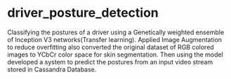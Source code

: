 # driver_posture_detection
Classifying the postures of a driver using a Genetically weighted ensemble of Inception V3 networks(Transfer learning). Applied Image Augmentation to reduce overfitting also converted the original dataset of RGB colored images to YCbCr color space for skin segmentation. Then using the model developed a system to predict the postures from an input video stream stored in Cassandra Database.
